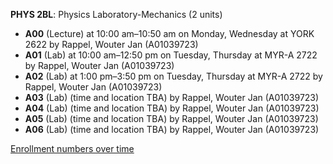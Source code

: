 **PHYS 2BL**: Physics Laboratory-Mechanics (2 units)

- **A00** (Lecture) at 10:00 am–10:50 am on Monday, Wednesday at YORK 2622 by Rappel, Wouter Jan (A01039723)
- **A01** (Lab) at 10:00 am–12:50 pm on Tuesday, Thursday at MYR-A 2722 by Rappel, Wouter Jan (A01039723)
- **A02** (Lab) at 1:00 pm–3:50 pm on Tuesday, Thursday at MYR-A 2722 by Rappel, Wouter Jan (A01039723)
- **A03** (Lab) (time and location TBA) by Rappel, Wouter Jan (A01039723)
- **A04** (Lab) (time and location TBA) by Rappel, Wouter Jan (A01039723)
- **A05** (Lab) (time and location TBA) by Rappel, Wouter Jan (A01039723)
- **A06** (Lab) (time and location TBA) by Rappel, Wouter Jan (A01039723)

[Enrollment numbers over time](./PHYS2BL.tsv)
